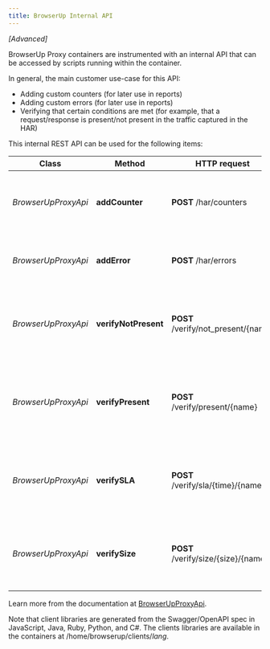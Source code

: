 ```yaml
---
title: BrowserUp Internal API
---
```


*[Advanced]*

BrowserUp Proxy containers are instrumented with an internal API that can be accessed by scripts running within the container.

In general, the main customer use-case for this API:
* Adding custom counters (for later use in reports)
* Adding custom errors (for later use in reports)
* Verifying that certain conditions are met (for example, that a request/response is present/not present in the traffic captured in the HAR)

This internal REST API can be used for the following items:

| Class | Method | HTTP request | Description |
|------------ | ------------- | ------------- | -------------|
| *BrowserUpProxyApi* | **addCounter** | **POST** /har/counters | Add Custom Counter to the captured traffic har |
*BrowserUpProxyApi* | **addError**| **POST** /har/errors | Add Custom Error to the captured traffic har |
*BrowserUpProxyApi* | **verifyNotPresent**| **POST** /verify/not_present/{name} | Verify no matching items are present in the captured traffic |
*BrowserUpProxyApi* | **verifyPresent** | **POST** /verify/present/{name} | Verify at least one matching item is present in the captured traffic |
*BrowserUpProxyApi* | **verifySLA** | **POST** /verify/sla/{time}/{name} | Verify each traffic item matching the criteria meets is below SLA time |
*BrowserUpProxyApi* | **verifySize** | **POST** /verify/size/{size}/{name} | Verify matching items in the captured traffic meet the size criteria |


Learn more from the documentation at [BrowserUpProxyApi](https://github.com/browserup/mitmproxy/tree/main/clients/api-doc).

Note that client libraries are generated from the Swagger/OpenAPI spec in JavaScript, Java, Ruby, Python, and C#.
The clients libraries are available in the containers at /home/browserup/clients/_lang_.

